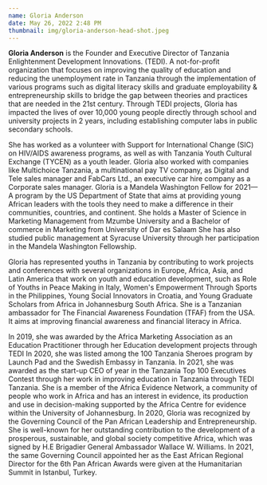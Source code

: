 ```yaml
---
name: Gloria Anderson
date: May 26, 2022 2:48 PM
thumbnail: img/gloria-anderson-head-shot.jpeg
---
```

**Gloria Anderson** is the Founder and Executive Director of Tanzania Enlightenment Development Innovations. (TEDI). A not-for-profit organization that focuses on improving the quality of education and reducing the unemployment rate in Tanzania through the implementation of various programs such as digital literacy skills and graduate employability & entrepreneurship skills to bridge the gap between theories and practices that are needed in the 21st century. Through TEDI projects, Gloria has impacted the lives of over 10,000 young people directly through school and university projects in 2 years, including establishing computer labs in public secondary schools.


 She has worked as a volunteer with Support for International Change (SIC) on HIV/AIDS awareness programs, as well as with Tanzania Youth Cultural Exchange (TYCEN) as a youth leader. Gloria also worked with companies like Multichoice Tanzania, a multinational pay TV company, as Digital and Tele sales manager and FabCars Ltd., an executive car hire company as a Corporate sales manager.
Gloria is a Mandela Washington Fellow for 2021—A program by the US Department of State that aims at providing young African leaders with the tools they need to make a difference in their communities, countries, and continent. She holds a Master of Science in Marketing Management from Mzumbe University and a Bachelor of commerce in Marketing from University of Dar es Salaam She has also studied public management at Syracuse University through her participation in the Mandela Washington Fellowship.


Gloria has represented youths in Tanzania by contributing to work projects and conferences with several organizations in Europe, Africa, Asia, and Latin America that work on youth and education development, such as Role of Youths in Peace Making in Italy, Women's Empowerment Through Sports in the Philippines, Young Social Innovators in Croatia, and Young Graduate Scholars from Africa in Johannesburg South Africa. She is a Tanzanian ambassador for The Financial Awareness Foundation (TFAF) from the USA. It aims at improving financial awareness and financial literacy in Africa.


In 2019, she was awarded by the Africa Marketing Association as an Education Practitioner through her Education development projects through TEDI In 2020, she was listed among the 100 Tanzania Sheroes program by Launch Pad and the Swedish Embassy in Tanzania. In 2021, she was awarded as the start-up CEO of year in the Tanzania Top 100 Executives Contest through her work in improving education in Tanzania through TEDI Tanzania.
She is a member of the Africa Evidence Network, a community of people who work in Africa and has an interest in evidence, its production and use in decision-making supported by the Africa Centre for evidence within the University of Johannesburg. In 2020, Gloria was recognized by the Governing Council of the Pan African Leadership and Entrepreneurship. She is well-known for her outstanding contribution to the development of a prosperous, sustainable, and global society competitive Africa, which was signed by H.E Brigadier General Ambassador Wallace W. Williams. In 2021, the same Governing Council appointed her as the East African Regional Director for the 6th Pan African Awards were given at the Humanitarian Summit in Istanbul, Turkey.